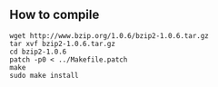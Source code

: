 How to compile
----

	wget http://www.bzip.org/1.0.6/bzip2-1.0.6.tar.gz
	tar xvf bzip2-1.0.6.tar.gz
	cd bzip2-1.0.6
	patch -p0 < ../Makefile.patch
	make
	sudo make install


